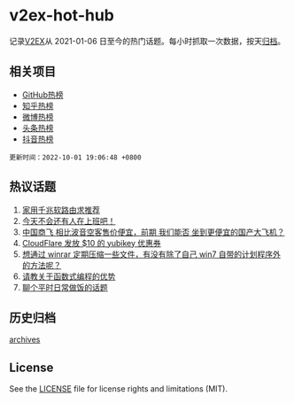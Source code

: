 # v2ex-hot-hub

 记录[V2EX](https://www.v2ex.com/)从 2021-01-06 日至今的热门话题。每小时抓取一次数据，按天[归档](archives)。
 
 ## 相关项目

- [GitHub热榜](https://github.com/snaildev/github-hot-hub)
- [知乎热榜](https://github.com/snaildev/zhihu-hot-hub)
- [微博热榜](https://github.com/snaildev/weibo-hot-hub)
- [头条热榜](https://github.com/snaildev/toutiao-hot-hub)
- [抖音热榜](https://github.com/snaildev/douyin-hot-hub)


 `更新时间：2022-10-01 19:06:48 +0800`

## 热议话题

1. [家用千兆软路由求推荐](https://www.v2ex.com/t/884107)
1. [今天不会还有人在上班吧！](https://www.v2ex.com/t/884171)
1. [中国商飞 相比波音空客售价便宜，前期 我们能否 坐到更便宜的国产大飞机？](https://www.v2ex.com/t/884224)
1. [CloudFlare 发放 $10 的 yubikey 优惠券](https://www.v2ex.com/t/884118)
1. [想通过 winrar 定期压缩一些文件，有没有除了自己 win7 自带的计划程序外的方法呢？](https://www.v2ex.com/t/884166)
1. [请教关于函数式编程的优势](https://www.v2ex.com/t/884185)
1. [聊个平时日常做饭的话题](https://www.v2ex.com/t/884155)

## 历史归档

[archives](archives)

## License

See the [LICENSE](LICENSE) file for license rights and limitations (MIT).
